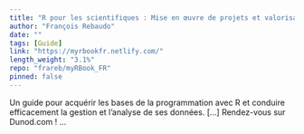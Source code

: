 ```yaml
---
title: "R pour les scientifiques : Mise en œuvre de projets et valorisation des résultats"
author: "François Rebaudo"
date: ""
tags: [Guide]
link: "https://myrbookfr.netlify.com/"
length_weight: "3.1%"
repo: "frareb/myRBook_FR"
pinned: false
---
```


Un guide pour acquérir les bases de la programmation avec R et conduire efficacement la gestion et l’analyse de ses données. [...] Rendez-vous sur Dunod.com !  ...
